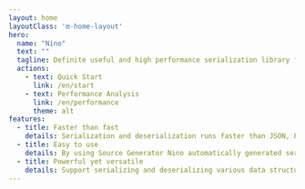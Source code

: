 ```yaml
---
layout: home
layoutClass: 'm-home-layout'
hero:
  name: "Nino"
  text: ""
  tagline: Definite useful and high performance serialization library for any C# projects, including but not limited to .NET Core apps or Unity/Godot games.
  actions:
    - text: Quick Start
      link: /en/start
    - text: Performance Analysis
      link: /en/performance
      theme: alt
features:
  - title: Faster than fast
    details: Serialization and deserialization runs faster than JSON, Protobuf, MessagePack, etc. trivial solutions<small class="bottom-small">Most benchmark results are better than MemoryPack and other similar solutions</small>
  - title: Easy to use
    details: By using Source Generator Nino automatically generated serialization and deserialization functions while the user is writing the program<small class="bottom-small">The generated code is transparent and support non-JIT platforms like NativeAOT natively</small>
  - title: Powerful yet versatile
    details: Support serializing and deserializing various data structures, incl. but not limit to primitives, structs, classes, collections, dictionaries, etc.<small class="bottom-small">Besides Nino also supports serialization and deserialization objects with polymorphism</small>
---
```


<style>
.m-home-layout .details small {
  opacity: 0.8;
}

.m-home-layout .bottom-small {
  display: block;
  margin-top: 2em;
  text-align: right;
}
</style>
